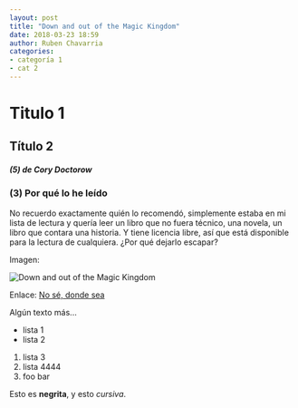 ```yaml
---
layout: post
title: "Down and out of the Magic Kingdom"
date: 2018-03-23 18:59
author: Ruben Chavarria
categories: 
- categoría 1
- cat 2
---
```


# Titulo 1

## Título 2

##### (5) de Cory Doctorow

### (3) Por qué lo he leído

No recuerdo exactamente quién lo recomendó, simplemente estaba en mi lista de
lectura y quería leer un libro que no fuera técnico, una novela, un libro que
contara una historia. Y tiene licencia libre, así que está disponible para la
lectura de cualquiera. ¿Por qué dejarlo escapar?

Imagen:

![Down and out of the Magic Kingdom](http://craphound.com/images/056c026d-1c66-4d42-9fae-a8e96df290c5-1020x982.jpg)

Enlace: [No sé, donde sea](http://google.es)

<!-- more -->

Algún texto más...

- lista 1
- lista 2

1. lista 3
2. lista 4444
3. foo bar

Esto es **negrita**, y esto *cursiva*.
